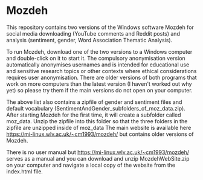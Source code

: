 # Mozdeh
This repository contains two versions of the Windows software Mozdeh for social media downloading (YouTube comments and Reddit posts) and analysis (sentiment, gender, Word Association Thematic Analysis).

To run Mozdeh, download one of the two versions to a Windows computer and double-click on it to start it.
The compulsory anonymisation version automatically anonymises usernames and is intended for educational use and sensitive research topics or other contexts where ethical considerations requires user anonymisation.
There are older versions of both programs that work on more computers than the latest version (I haven't worked out why yet) so please try them if the main versions do not open on your computer.

The above list also contains a zipfile of gender and sentiment files and default vocabulary (SentimentAndGender_subfolders_of_moz_data.zip). After starting Mozdeh for the first time, it will create a subfolder called moz_data. Unzip the zipfile into this folder so that the three folders in the zipfile are unzipped inside of moz_data
The main website is available here https://mi-linux.wlv.ac.uk/~cm1993/mozdeh/ but contains older versions of Mozdeh.

There is no user manual but https://mi-linux.wlv.ac.uk/~cm1993/mozdeh/ serves as a manual and you can download and unzip MozdehWebSite.zip on your computer and navigate a local copy of the website from the index.html file.

